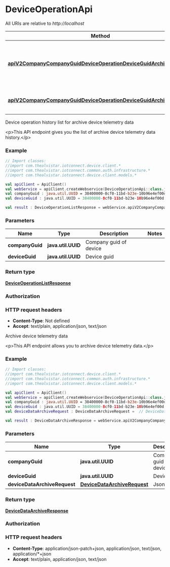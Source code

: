 # DeviceOperationApi

All URIs are relative to *http://localhost*

Method | HTTP request | Description
------------- | ------------- | -------------
[**apiV2CompanyCompanyGuidDeviceOperationDeviceGuidArchiveDataGet**](DeviceOperationApi.md#apiV2CompanyCompanyGuidDeviceOperationDeviceGuidArchiveDataGet) | **GET** api/v2/company/{companyGuid}/device-operation/{deviceGuid}/archive-data | Device operation history list for archive device telemetry data
[**apiV2CompanyCompanyGuidDeviceOperationDeviceGuidArchiveDataPost**](DeviceOperationApi.md#apiV2CompanyCompanyGuidDeviceOperationDeviceGuidArchiveDataPost) | **POST** api/v2/company/{companyGuid}/device-operation/{deviceGuid}/archive-data | Archive device telemetry data



Device operation history list for archive device telemetry data

&lt;p&gt;This API endpoint gives you the list of archive device telemetry data history.&lt;/p&gt;

### Example
```kotlin
// Import classes:
//import com.thealvistar.iotconnect.device.client.*
//import com.thealvistar.iotconnect.common.auth.infrastructure.*
//import com.thealvistar.iotconnect.device.client.models.*

val apiClient = ApiClient()
val webService = apiClient.createWebservice(DeviceOperationApi::class.java)
val companyGuid : java.util.UUID = 38400000-8cf0-11bd-b23e-10b96e4ef00d // java.util.UUID | Company guid of device
val deviceGuid : java.util.UUID = 38400000-8cf0-11bd-b23e-10b96e4ef00d // java.util.UUID | Device guid

val result : DeviceOperationListResponse = webService.apiV2CompanyCompanyGuidDeviceOperationDeviceGuidArchiveDataGet(companyGuid, deviceGuid)
```

### Parameters

Name | Type | Description  | Notes
------------- | ------------- | ------------- | -------------
 **companyGuid** | **java.util.UUID**| Company guid of device |
 **deviceGuid** | **java.util.UUID**| Device guid |

### Return type

[**DeviceOperationListResponse**](DeviceOperationListResponse.md)

### Authorization



### HTTP request headers

 - **Content-Type**: Not defined
 - **Accept**: text/plain, application/json, text/json


Archive device telemetry data

&lt;p&gt;This API endpoint allows you to archive device telemetry data.&lt;/p&gt;

### Example
```kotlin
// Import classes:
//import com.thealvistar.iotconnect.device.client.*
//import com.thealvistar.iotconnect.common.auth.infrastructure.*
//import com.thealvistar.iotconnect.device.client.models.*

val apiClient = ApiClient()
val webService = apiClient.createWebservice(DeviceOperationApi::class.java)
val companyGuid : java.util.UUID = 38400000-8cf0-11bd-b23e-10b96e4ef00d // java.util.UUID | Company guid of device
val deviceGuid : java.util.UUID = 38400000-8cf0-11bd-b23e-10b96e4ef00d // java.util.UUID | Device guid
val deviceDataArchiveRequest : DeviceDataArchiveRequest =  // DeviceDataArchiveRequest | Json object

val result : DeviceDataArchiveResponse = webService.apiV2CompanyCompanyGuidDeviceOperationDeviceGuidArchiveDataPost(companyGuid, deviceGuid, deviceDataArchiveRequest)
```

### Parameters

Name | Type | Description  | Notes
------------- | ------------- | ------------- | -------------
 **companyGuid** | **java.util.UUID**| Company guid of device |
 **deviceGuid** | **java.util.UUID**| Device guid |
 **deviceDataArchiveRequest** | [**DeviceDataArchiveRequest**](DeviceDataArchiveRequest.md)| Json object | [optional]

### Return type

[**DeviceDataArchiveResponse**](DeviceDataArchiveResponse.md)

### Authorization



### HTTP request headers

 - **Content-Type**: application/json-patch+json, application/json, text/json, application/*+json
 - **Accept**: text/plain, application/json, text/json

